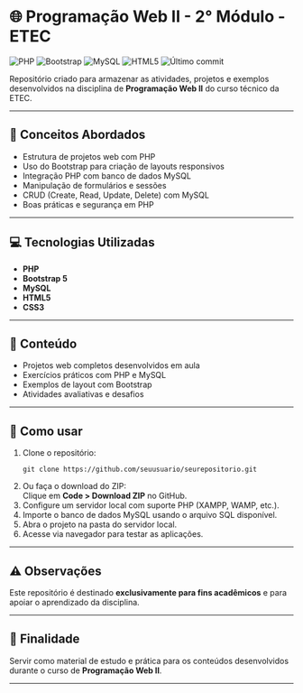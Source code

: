 <h1>🌐 Programação Web II - 2° Módulo - ETEC</h1>

<p>
  <img src="https://img.shields.io/badge/technology-PHP-777BB4?logo=php&logoColor=white" alt="PHP" />
  <img src="https://img.shields.io/badge/framework-Bootstrap-7952B3?logo=bootstrap&logoColor=white" alt="Bootstrap" />
  <img src="https://img.shields.io/badge/database-MySQL-4479A1?logo=mysql&logoColor=white" alt="MySQL" />
  <img src="https://img.shields.io/badge/language-HTML5-E34F26?logo=html5&logoColor=white" alt="HTML5" />
  <img src="https://img.shields.io/github/last-commit/seuusuario/seurepositorio" alt="Último commit" />
</p>

<p>
  Repositório criado para armazenar as atividades, projetos e exemplos desenvolvidos na disciplina de <strong>Programação Web II</strong> do curso técnico da ETEC.
</p>

<hr />

<h2>📘 Conceitos Abordados</h2>
<ul>
  <li>Estrutura de projetos web com PHP</li>
  <li>Uso do Bootstrap para criação de layouts responsivos</li>
  <li>Integração PHP com banco de dados MySQL</li>
  <li>Manipulação de formulários e sessões</li>
  <li>CRUD (Create, Read, Update, Delete) com MySQL</li>
  <li>Boas práticas e segurança em PHP</li>
</ul>

<hr />

<h2>💻 Tecnologias Utilizadas</h2>
<ul>
  <li><strong>PHP</strong></li>
  <li><strong>Bootstrap 5</strong></li>
  <li><strong>MySQL</strong></li>
  <li><strong>HTML5</strong></li>
  <li><strong>CSS3</strong></li>
</ul>

<hr />

<h2>📂 Conteúdo</h2>
<ul>
  <li>Projetos web completos desenvolvidos em aula</li>
  <li>Exercícios práticos com PHP e MySQL</li>
  <li>Exemplos de layout com Bootstrap</li>
  <li>Atividades avaliativas e desafios</li>
</ul>

<hr />

<h2>🚀 Como usar</h2>
<ol>
  <li>
    Clone o repositório:
    <pre><code>git clone https://github.com/seuusuario/seurepositorio.git</code></pre>
  </li>
  <li>Ou faça o download do ZIP:<br />
    Clique em <strong>Code &gt; Download ZIP</strong> no GitHub.
  </li>
  <li>Configure um servidor local com suporte PHP (XAMPP, WAMP, etc.).</li>
  <li>Importe o banco de dados MySQL usando o arquivo SQL disponível.</li>
  <li>Abra o projeto na pasta do servidor local.</li>
  <li>Acesse via navegador para testar as aplicações.</li>
</ol>

<hr />

<h2>⚠️ Observações</h2>
<p>Este repositório é destinado <strong>exclusivamente para fins acadêmicos</strong> e para apoiar o aprendizado da disciplina.</p>

<hr />

<h2>🎯 Finalidade</h2>
<p>Servir como material de estudo e prática para os conteúdos desenvolvidos durante o curso de <strong>Programação Web II</strong>.</p>

<hr />
